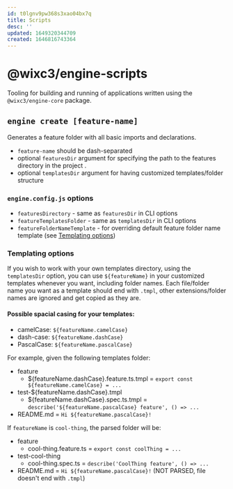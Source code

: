 ```yaml
---
id: t0lgnv9pw368s3xao04bx7q
title: Scripts
desc: ''
updated: 1649320344709
created: 1646816743364
---
```


# @wixc3/engine-scripts

Tooling for building and running of applications written using the `@wixc3/engine-core` package.

## `engine create [feature-name]`

Generates a feature folder with all basic imports and declarations.

- `feature-name` should be dash-separated
- optional `featuresDir` argument for specifying the path to the features directory in the project .
- optional `templatesDir` argument for having customized templates/folder structure

### `engine.config.js` options

- `featuresDirectory` - same as `featuresDir` in CLI options
- `featureTemplatesFolder` - same as `templatesDir` in CLI options
- `featureFolderNameTemplate` - for overriding default feature folder name template (see [Templating options](#templating-options))

### Templating options

If you wish to work with your own templates directory, using the `templatesDir` option, you can use `${featureName}` in your customized templates whenever you want, including folder names.
Each file/folder name you want as a template should end with `.tmpl`, other extensions/folder names are ignored and get copied as they are.

#### Possible spacial casing for your templates:

- camelCase: `${featureName.camelCase}`
- dash-case: `${featureName.dashCase}`
- PascalCase: `${featureName.pascalCase}`

For example, given the following templates folder:

- feature
  - \${featureName.dashCase}.feature.ts.tmpl = `export const ${featureName.camelCase} = ...`
- test-\${featureName.dashCase}.tmpl
  - \${featureName.dashCase}.spec.ts.tmpl = `describe('${featureName.pascalCase} feature', () => ...`
- README.md = `Hi ${featureName.pascalCase}!`

If `featureName` is `cool-thing`, the parsed folder will be:

- feature
  - cool-thing.feature.ts = `export const coolThing = ...`
- test-cool-thing
  - cool-thing.spec.ts = `describe('CoolThing feature', () => ...`
- README.md = `Hi ${featureName.pascalCase}!` (NOT PARSED, file doesn't end with `.tmpl`)
